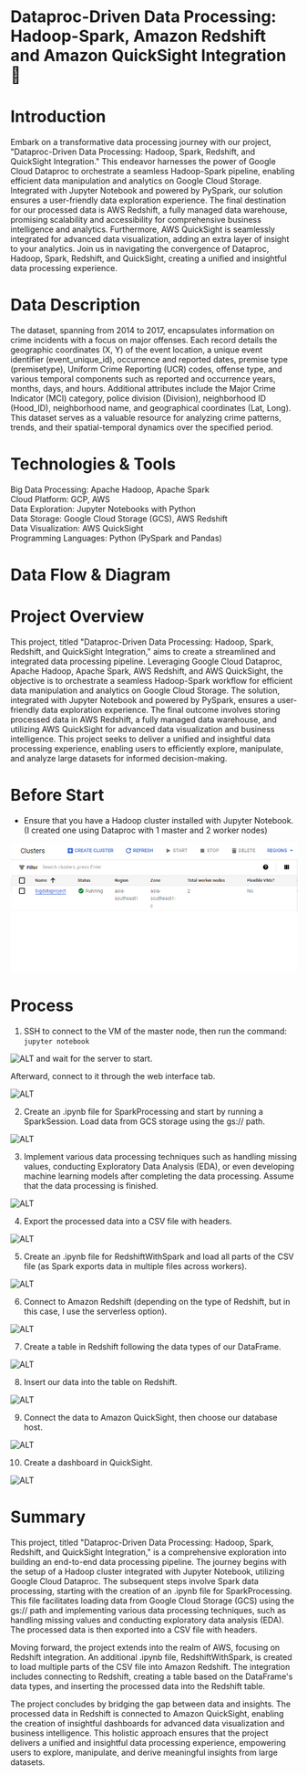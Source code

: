 # Dataproc-Driven Data Processing: Hadoop-Spark, Amazon Redshift and Amazon QuickSight Integration 🐘

# Introduction
Embark on a transformative data processing journey with our project, "Dataproc-Driven Data Processing: Hadoop, Spark, Redshift, and QuickSight Integration." This endeavor harnesses the power of Google Cloud Dataproc to orchestrate a seamless Hadoop-Spark pipeline, enabling efficient data manipulation and analytics on Google Cloud Storage. Integrated with Jupyter Notebook and powered by PySpark, our solution ensures a user-friendly data exploration experience. The final destination for our processed data is AWS Redshift, a fully managed data warehouse, promising scalability and accessibility for comprehensive business intelligence and analytics. Furthermore, AWS QuickSight is seamlessly integrated for advanced data visualization, adding an extra layer of insight to your analytics. Join us in navigating the convergence of Dataproc, Hadoop, Spark, Redshift, and QuickSight, creating a unified and insightful data processing experience.

# Data Description
The dataset, spanning from 2014 to 2017, encapsulates information on crime incidents with a focus on major offenses. Each record details the geographic coordinates (X, Y) of the event location, a unique event identifier (event_unique_id), occurrence and reported dates, premise type (premisetype), Uniform Crime Reporting (UCR) codes, offense type, and various temporal components such as reported and occurrence years, months, days, and hours. Additional attributes include the Major Crime Indicator (MCI) category, police division (Division), neighborhood ID (Hood_ID), neighborhood name, and geographical coordinates (Lat, Long). This dataset serves as a valuable resource for analyzing crime patterns, trends, and their spatial-temporal dynamics over the specified period.

# Technologies & Tools
Big Data Processing: Apache Hadoop, Apache Spark <br>
Cloud Platform: GCP, AWS <br> 
Data Exploration: Jupyter Notebooks with Python <br>
Data Storage: Google Cloud Storage (GCS), AWS Redshift <br>
Data Visualization: AWS QuickSight <br>
Programming Languages: Python (PySpark and Pandas) <br>

# Data Flow & Diagram

# Project Overview
This project, titled "Dataproc-Driven Data Processing: Hadoop, Spark, Redshift, and QuickSight Integration," aims to create a streamlined and integrated data processing pipeline. Leveraging Google Cloud Dataproc, Apache Hadoop, Apache Spark, AWS Redshift, and AWS QuickSight, the objective is to orchestrate a seamless Hadoop-Spark workflow for efficient data manipulation and analytics on Google Cloud Storage. The solution, integrated with Jupyter Notebook and powered by PySpark, ensures a user-friendly data exploration experience. The final outcome involves storing processed data in AWS Redshift, a fully managed data warehouse, and utilizing AWS QuickSight for advanced data visualization and business intelligence. This project seeks to deliver a unified and insightful data processing experience, enabling users to efficiently explore, manipulate, and analyze large datasets for informed decision-making.

# Before Start
- Ensure that you have a Hadoop cluster installed with Jupyter Notebook. (I created one using Dataproc with 1 master and 2 worker nodes)
   
![ALT](Picture/hadoopCluster.png)


# Process
1. SSH to connect to the VM of the master node, then run the command:
   ```jupyter notebook```
   
![ALT](Picture/ssh.png)
and wait for the server to start.

Afterward, connect to it through the web interface tab.

![ALT](Picture/webinterface.png)

2. Create an .ipynb file for SparkProcessing and start by running a SparkSession. Load data from GCS storage using the gs:// path.

![ALT](Picture/spark1.png)

3. Implement various data processing techniques such as handling missing values, conducting Exploratory Data Analysis (EDA), or even developing machine learning models after completing the data processing. Assume that the data processing is finished.

![ALT](Picture/spark2.png)

4. Export the processed data into a CSV file with headers.
   
![ALT](Picture/spark3.png)

5. Create an .ipynb file for RedshiftWithSpark and load all parts of the CSV file (as Spark exports data in multiple files across workers).
   
   
![ALT](Picture/redshift1.png)

6. Connect to Amazon Redshift (depending on the type of Redshift, but in this case, I use the serverless option).
   
![ALT](Picture/redshift2.png)

7. Create a table in Redshift following the data types of our DataFrame.
   
![ALT](Picture/redshift3.png)


8. Insert our data into the table on Redshift.

 ![ALT](Picture/redshift4.png)

9. Connect the data to Amazon QuickSight, then choose our database host. 

![ALT](Picture/redshift5.png)

10. Create a dashboard in QuickSight.

![ALT]()

# Summary

This project, titled "Dataproc-Driven Data Processing: Hadoop, Spark, Redshift, and QuickSight Integration," is a comprehensive exploration into building an end-to-end data processing pipeline. The journey begins with the setup of a Hadoop cluster integrated with Jupyter Notebook, utilizing Google Cloud Dataproc. The subsequent steps involve Spark data processing, starting with the creation of an .ipynb file for SparkProcessing. This file facilitates loading data from Google Cloud Storage (GCS) using the gs:// path and implementing various data processing techniques, such as handling missing values and conducting exploratory data analysis (EDA). The processed data is then exported into a CSV file with headers.

Moving forward, the project extends into the realm of AWS, focusing on Redshift integration. An additional .ipynb file, RedshiftWithSpark, is created to load multiple parts of the CSV file into Amazon Redshift. The integration includes connecting to Redshift, creating a table based on the DataFrame's data types, and inserting the processed data into the Redshift table.

The project concludes by bridging the gap between data and insights. The processed data in Redshift is connected to Amazon QuickSight, enabling the creation of insightful dashboards for advanced data visualization and business intelligence. This holistic approach ensures that the project delivers a unified and insightful data processing experience, empowering users to explore, manipulate, and derive meaningful insights from large datasets.

